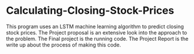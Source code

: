 # Calculating-Closing-Stock-Prices
This program uses an LSTM machine learning algorithm to predict closing stock prices. 
The Project proposal is an extensive look into the approach to the problem.
The Final project is the running code.
The Project Report is the write up about the process of making this code. 
